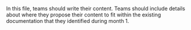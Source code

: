 In this file, teams should write their content. Teams should include details about where they propose their content to fit within the existing documentation that they identified during month 1. 
